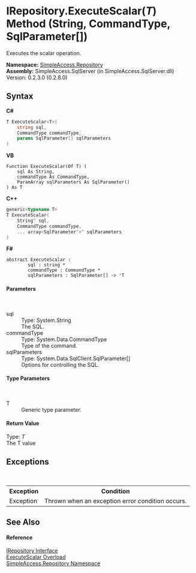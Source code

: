 # IRepository.ExecuteScalar(*T*) Method (String, CommandType, SqlParameter[])
 

Executes the scalar operation.

**Namespace:**&nbsp;<a href="41571b4f-ca9a-e902-c5ef-a7c14c631bb2">SimpleAccess.Repository</a><br />**Assembly:**&nbsp;SimpleAccess.SqlServer (in SimpleAccess.SqlServer.dll) Version: 0.2.3.0 (0.2.8.0)

## Syntax

**C#**<br />
``` C#
T ExecuteScalar<T>(
	string sql,
	CommandType commandType,
	params SqlParameter[] sqlParameters
)

```

**VB**<br />
``` VB
Function ExecuteScalar(Of T) ( 
	sql As String,
	commandType As CommandType,
	ParamArray sqlParameters As SqlParameter()
) As T
```

**C++**<br />
``` C++
generic<typename T>
T ExecuteScalar(
	String^ sql, 
	CommandType commandType, 
	... array<SqlParameter^>^ sqlParameters
)
```

**F#**<br />
``` F#
abstract ExecuteScalar : 
        sql : string * 
        commandType : CommandType * 
        sqlParameters : SqlParameter[] -> 'T 

```


#### Parameters
&nbsp;<dl><dt>sql</dt><dd>Type: System.String<br />The SQL.</dd><dt>commandType</dt><dd>Type: System.Data.CommandType<br />Type of the command.</dd><dt>sqlParameters</dt><dd>Type: System.Data.SqlClient.SqlParameter[]<br />Options for controlling the SQL.</dd></dl>

#### Type Parameters
&nbsp;<dl><dt>T</dt><dd>Generic type parameter.</dd></dl>

#### Return Value
Type: *T*<br />The T value

## Exceptions
&nbsp;<table><tr><th>Exception</th><th>Condition</th></tr><tr><td>Exception</td><td>Thrown when an exception error condition occurs.</td></tr></table>

## See Also


#### Reference
<a href="fd07fd9c-c261-ae68-1133-7b203b4c101f">IRepository Interface</a><br /><a href="8dbd57bb-21de-9ff4-8970-c68ec80f2e02">ExecuteScalar Overload</a><br /><a href="41571b4f-ca9a-e902-c5ef-a7c14c631bb2">SimpleAccess.Repository Namespace</a><br />